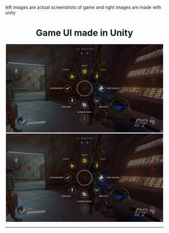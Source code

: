 left images are actual screenshots of game and right images are made with unity

<h1 align="center" >
  Game UI made in Unity
</h1>




<div align="center">
<img alt="First UI image" src="https://github.com/AliGhanitoos/AliGhanitoos/blob/main/Media/UI/Overwatch-Emote%20select-UI.jpg" width=500>
<img alt="First UI image" src="https://github.com/AliGhanitoos/AliGhanitoos/blob/main/Media/UI/Overwatch-Emote%20select-UI.jpg" width=500>
</div>

<hr>
